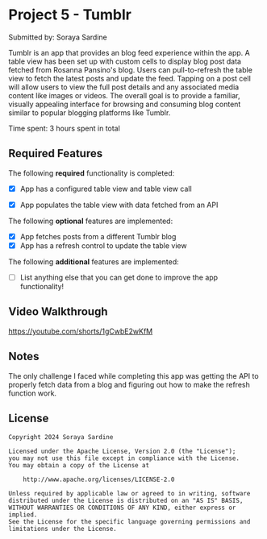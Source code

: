 # Project 5 - Tumblr

Submitted by: Soraya Sardine

Tumblr is an app that provides an blog feed experience within the app. A table view has been set up with custom cells to display blog post data fetched from Rosanna Pansino's blog. Users can pull-to-refresh the table view to fetch the latest posts and update the feed. Tapping on a post cell will allow users to view the full post details and any associated media content like images or videos. The overall goal is to provide a familiar, visually appealing interface for browsing and consuming blog content similar to popular blogging platforms like Tumblr.

Time spent: 3 hours spent in total

## Required Features

The following **required** functionality is completed:

- [X] App has a configured table view and table view call
- [X] App populates the table view with data fetched from an API


The following **optional** features are implemented:

- [X] App fetches posts from a different Tumblr blog
- [X] App has a refresh control to update the table view

The following **additional** features are implemented:

- [ ] List anything else that you can get done to improve the app functionality!

## Video Walkthrough

https://youtube.com/shorts/1gCwbE2wKfM

## Notes

The only challenge I faced while completing this app was getting the API to properly fetch data from a blog and figuring out how to make the refresh function work.

## License

    Copyright 2024 Soraya Sardine

    Licensed under the Apache License, Version 2.0 (the "License");
    you may not use this file except in compliance with the License.
    You may obtain a copy of the License at

        http://www.apache.org/licenses/LICENSE-2.0

    Unless required by applicable law or agreed to in writing, software
    distributed under the License is distributed on an "AS IS" BASIS,
    WITHOUT WARRANTIES OR CONDITIONS OF ANY KIND, either express or implied.
    See the License for the specific language governing permissions and
    limitations under the License.
